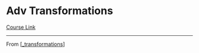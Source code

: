 # Adv Transformations
[Course Link]()

------------------------------------------------
From [[_transformations]]

[//begin]: # "Autogenerated link references for markdown compatibility"
[_transformations]: ../_transformations "Transformations"
[//end]: # "Autogenerated link references"